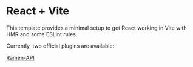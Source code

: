 # React + Vite

This template provides a minimal setup to get React working in Vite with HMR and some ESLint rules.

Currently, two official plugins are available:

[Ramen-API](https://github.com/yusukebe/ramen-api)
